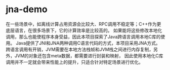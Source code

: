 # jna-demo
在一些场景中，如离线计算占用资源会比较大、RPC调用不稳定等；C++作为更底层语言，在很多场景下，它的计算效率是比较高的。
如果能将这些修改本地化调用，那么也能使程序本身受益，因此本项目探索了Java跨语言调用本地C库的使用。
Java提供了JNI和JNA两种调用C语言代码的方式，本项目采用JNA方式。
跨语言调用有开销，JVM需要在本地方法栈帧和JVM栈之间进行内存复制，另外，JVM的对象还包含meta数据，都需要进行封装和映射，
因此使用本地化C库调用并不一定就会带来性能上的提升，只适合针对特定场景进行优化。
